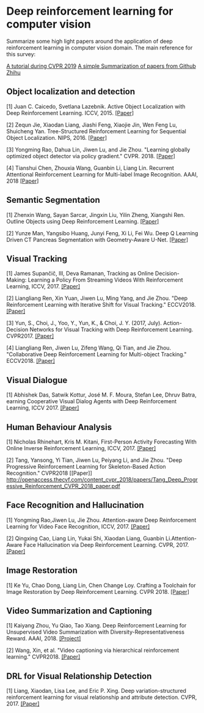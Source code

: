 # Deep reinforcement learning for computer vision

Summarize some high light papers around the application of deep reinforcement learning in computer vision domain. The main reference for this survey:

[A tutorial during CVPR 2019](http://ivg.au.tsinghua.edu.cn/DRLCV/)
[A simple Summarization of papers from Github](https://github.com/YapengTian/Reinforcement-learning-in-computer-vision)
[Zhihu](https://zhuanlan.zhihu.com/p/51202503)

## Object localization and detection
[1] Juan C. Caicedo, Svetlana Lazebnik. Active Object Localization with Deep Reinforcement Learning. ICCV, 2015. [[Paper]](https://arxiv.org/abs/1511.06015)

[2] Zequn Jie, Xiaodan Liang, Jiashi Feng, Xiaojie Jin, Wen Feng Lu, Shuicheng Yan. Tree-Structured Reinforcement Learning for Sequential Object Localization. NIPS, 2016. [[Paper]](https://arxiv.org/abs/1703.02710)

[3] Yongming Rao, Dahua Lin, Jiwen Lu, and Jie Zhou. "Learning globally optimized
object detector via policy gradient." CVPR. 2018. [[Paper]](http://openaccess.thecvf.com/content_cvpr_2018/papers/Rao_Learning_Globally_Optimized_CVPR_2018_paper.pdf)

[4] Tianshui Chen, Zhouxia Wang, Guanbin Li, Liang Lin. Recurrent Attentional Reinforcement Learning for Multi-label Image Recognition. AAAI, 2018 [[Paper]](https://arxiv.org/abs/1712.07465)

## Semantic Segmentation
[1] Zhenxin Wang, Sayan Sarcar, Jingxin Liu, Yilin Zheng, Xiangshi Ren. Outline Objects using Deep Reinforcement Learning.  [[Paper]](http://arxiv.org/abs/1804.04603)

[2] Yunze Man, Yangsibo Huang, Junyi Feng, Xi Li, Fei Wu. Deep Q Learning Driven CT Pancreas Segmentation with Geometry-Aware U-Net.  [[Paper]](https://arxiv.org/abs/1904.09120)


## Visual Tracking
[1] James Supančič, III, Deva Ramanan, Tracking as Online Decision-Making: Learning a Policy From Streaming Videos With Reinforcement Learning, ICCV, 2017. [[Paper]](https://arxiv.org/abs/1707.04991)

[2] Liangliang Ren, Xin Yuan, Jiwen Lu, Ming Yang, and Jie Zhou. "Deep Reinforcement
Learning with Iterative Shift for Visual Tracking." ECCV2018. [[Paper]](https://eccv2018.org/openaccess/content_ECCV_2018/papers/Liangliang_Ren_Deep_Reinforcement_Learning_ECCV_2018_paper.pdf)

[3] Yun, S., Choi, J., Yoo, Y., Yun, K., & Choi, J. Y. (2017, July). Action-Decision
Networks for Visual Tracking with Deep Reinforcement Learning. CVPR2017. [[Paper]](http://openaccess.thecvf.com/content_cvpr_2017/papers/Yun_Action-Decision_Networks_for_CVPR_2017_paper.pdf)

[4] Liangliang Ren, Jiwen Lu, Zifeng Wang, Qi Tian, and Jie Zhou. "Collaborative
Deep Reinforcement Learning for Multi-object Tracking." ECCV2018. [[Paper]](http://openaccess.thecvf.com/content_ECCV_2018/papers/Liangliang_Ren_Collaborative_Deep_Reinforcement_ECCV_2018_paper.pdf)

## Visual Dialogue
[1] Abhishek Das, Satwik Kottur, José M. F. Moura, Stefan Lee, Dhruv Batra, earning Cooperative Visual Dialog Agents with Deep Reinforcement Learning, ICCV 2017. [[Paper]](https://arxiv.org/abs/1703.06585)

## Human Behaviour Analysis
[1] Nicholas Rhinehart, Kris M. Kitani, First-Person Activity Forecasting With Online Inverse Reinforcement Learning, ICCV, 2017. [[Paper]](https://arxiv.org/abs/1612.07796)

[2] Tang, Yansong, Yi Tian, Jiwen Lu, Peiyang Li, and Jie Zhou. "Deep Progressive Reinforcement Learning for Skeleton-Based Action Recognition." CVPR2018 [[Paper]] http://openaccess.thecvf.com/content_cvpr_2018/papers/Tang_Deep_Progressive_Reinforcement_CVPR_2018_paper.pdf

## Face Recognition and Hallucination
[1] Yongming Rao,Jiwen Lu, Jie Zhou. Attention-aware Deep Reinforcement Learning for Video Face Recognition, ICCV, 2017. [[Paper]](https://pdfs.semanticscholar.org/f270/0e3d69d3cce2e0b1aea0d7f87e74aff437cd.pdf)

[2] Qingxing Cao, Liang Lin, Yukai Shi, Xiaodan Liang, Guanbin Li.Attention-Aware Face Hallucination via Deep Reinforcement Learning. CVPR, 2017. [[Paper]](https://arxiv.org/abs/1708.03132)

## Image Restoration
[1] Ke Yu, Chao Dong, Liang Lin, Chen Change Loy. Crafting a Toolchain for Image Restoration by Deep Reinforcement Learning. CVPR 2018. [[Paper]](https://arxiv.org/abs/1804.03312)


## Video Summarization and Captioning
[1] Kaiyang Zhou, Yu Qiao, Tao Xiang. Deep Reinforcement Learning for Unsupervised Video Summarization with Diversity-Representativeness Reward. AAAI, 2018. [[Project]](https://kaiyangzhou.github.io/)

[2] Wang, Xin, et al. "Video captioning via hierarchical reinforcement learning." CVPR2018. [[Paper]](https://arxiv.org/abs/1711.11135)

## DRL for Visual Relationship Detection

[1] Liang, Xiaodan, Lisa Lee, and Eric P. Xing. Deep variation-structured reinforcement
learning for visual relationship and attribute detection. CVPR, 2017. [[Paper]](https://arxiv.org/abs/1703.03054)
